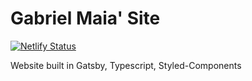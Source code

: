 # Gabriel Maia' Site

[![Netlify Status](https://api.netlify.com/api/v1/badges/6bff205b-832f-4e02-bd57-2119f4dba254/deploy-status)](https://app.netlify.com/projects/gabrielmaiaportfolio/deploys)

Website built in Gatsby, Typescript, Styled-Components
